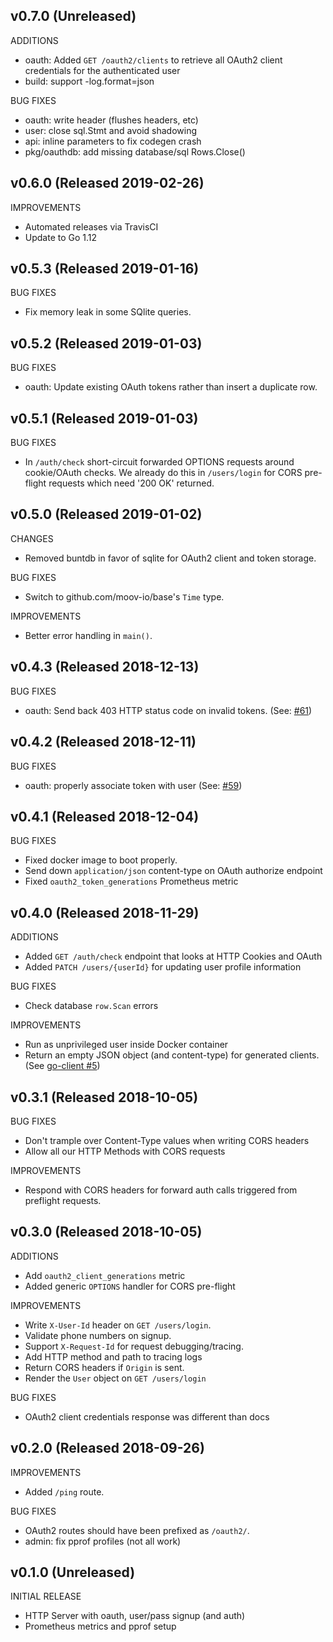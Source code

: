 ## v0.7.0 (Unreleased)

ADDITIONS

- oauth: Added `GET /oauth2/clients` to retrieve all OAuth2 client credentials for the authenticated user
- build: support -log.format=json

BUG FIXES

- oauth: write header (flushes headers, etc)
- user: close sql.Stmt and avoid shadowing
- api: inline parameters to fix codegen crash
- pkg/oauthdb: add missing database/sql Rows.Close()

## v0.6.0 (Released 2019-02-26)

IMPROVEMENTS

- Automated releases via TravisCI
- Update to Go 1.12

## v0.5.3 (Released 2019-01-16)

BUG FIXES

- Fix memory leak in some SQlite queries.

## v0.5.2 (Released 2019-01-03)

BUG FIXES

- oauth: Update existing OAuth tokens rather than insert a duplicate row.

## v0.5.1 (Released 2019-01-03)

BUG FIXES

- In `/auth/check` short-circuit forwarded OPTIONS requests around cookie/OAuth checks. We already do this in `/users/login` for CORS pre-flight requests which need '200 OK' returned.

## v0.5.0 (Released 2019-01-02)

CHANGES

- Removed buntdb in favor of sqlite for OAuth2 client and token storage.

BUG FIXES

- Switch to github.com/moov-io/base's `Time` type.

IMPROVEMENTS

- Better error handling in `main()`.

## v0.4.3 (Released 2018-12-13)

BUG FIXES

- oauth: Send back 403 HTTP status code on invalid tokens. (See: [#61](https://github.com/moov-io/auth/pull/61))

## v0.4.2 (Released 2018-12-11)

BUG FIXES

- oauth: properly associate token with user (See: [#59](https://github.com/moov-io/auth/pull/59))

## v0.4.1 (Released 2018-12-04)

BUG FIXES

- Fixed docker image to boot properly.
- Send down `application/json` content-type on OAuth authorize endpoint
- Fixed `oauth2_token_generations` Prometheus metric

## v0.4.0 (Released 2018-11-29)

ADDITIONS

- Added `GET /auth/check` endpoint that looks at HTTP Cookies and OAuth
- Added `PATCH /users/{userId}` for updating user profile information

BUG FIXES

- Check database `row.Scan` errors

IMPROVEMENTS

- Run as unprivileged user inside Docker container
- Return an empty JSON object (and content-type) for generated clients. (See [go-client #5](https://github.com/moov-io/go-client/issues/5))

## v0.3.1 (Released 2018-10-05)

BUG FIXES

- Don't trample over Content-Type values when writing CORS headers
- Allow all our HTTP Methods with CORS requests

IMPROVEMENTS

- Respond with CORS headers for forward auth calls triggered from preflight requests.

## v0.3.0 (Released 2018-10-05)

ADDITIONS

- Add `oauth2_client_generations` metric
- Added generic `OPTIONS` handler for CORS pre-flight

IMPROVEMENTS

- Write `X-User-Id` header on `GET /users/login`.
- Validate phone numbers on signup.
- Support `X-Request-Id` for request debugging/tracing.
- Add HTTP method and path to tracing logs
- Return CORS headers if `Origin` is sent.
- Render the `User` object on `GET /users/login`

BUG FIXES

- OAuth2 client credentials response was different than docs

## v0.2.0 (Released 2018-09-26)

IMPROVEMENTS

- Added `/ping` route.

BUG FIXES

- OAuth2 routes should have been prefixed as `/oauth2/`.
- admin: fix pprof profiles (not all work)

## v0.1.0 (Unreleased)

INITIAL RELEASE

- HTTP Server with oauth, user/pass signup (and auth)
- Prometheus metrics and pprof setup
